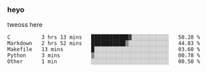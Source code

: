### heyo
tweoss here

<!--START_SECTION:waka-->

```text
C          3 hrs 13 mins   ████████████▓░░░░░░░░░░░░   50.28 %
Markdown   2 hrs 52 mins   ███████████▒░░░░░░░░░░░░░   44.83 %
Makefile   13 mins         █░░░░░░░░░░░░░░░░░░░░░░░░   03.60 %
Python     3 mins          ▒░░░░░░░░░░░░░░░░░░░░░░░░   00.78 %
Other      1 min           ░░░░░░░░░░░░░░░░░░░░░░░░░   00.50 %
```

<!--END_SECTION:waka-->

<!--
**Tweoss/tweoss** is a ✨ _special_ ✨ repository because its `README.md` (this file) appears on your GitHub profile.

Here are some ideas to get you started:

- 🔭 I’m currently working on ...
- 🌱 I’m currently learning ...
- 👯 I’m looking to collaborate on ...
- 🤔 I’m looking for help with ...
- 💬 Ask me about ...
- 📫 How to reach me: ...
- 😄 Pronouns: ...
- ⚡ Fun fact: ...
-->
